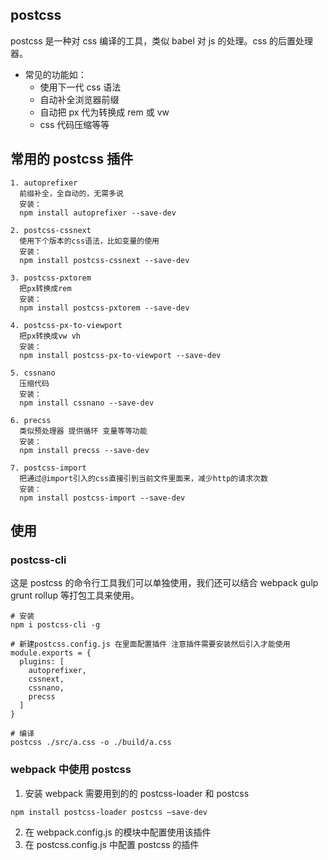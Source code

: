 ## postcss

postcss 是一种对 css 编译的工具，类似 babel 对 js 的处理。css 的后置处理器。

- 常见的功能如：
  - 使用下一代 css 语法
  - 自动补全浏览器前缀
  - 自动把 px 代为转换成 rem 或 vw
  - css 代码压缩等等

## 常用的 postcss 插件

```
1. autoprefixer
  前缀补全，全自动的，无需多说
  安装：
  npm install autoprefixer --save-dev

2. postcss-cssnext
  使用下个版本的css语法，比如变量的使用
  安装：
  npm install postcss-cssnext --save-dev

3. postcss-pxtorem
  把px转换成rem
  安装：
  npm install postcss-pxtorem --save-dev

4. postcss-px-to-viewport
  把px转换成vw vh
  安装：
  npm install postcss-px-to-viewport --save-dev

5. cssnano
  压缩代码
  安装：
  npm install cssnano --save-dev

6. precss
  类似预处理器 提供循环 变量等等功能
  安装：
  npm install precss --save-dev

7. postcss-import
  把通过@import引入的css直接引到当前文件里面来，减少http的请求次数
  安装：
  npm install postcss-import --save-dev
```

## 使用

### postcss-cli

这是 postcss 的命令行工具我们可以单独使用，我们还可以结合 webpack gulp grunt rollup 等打包工具来使用。

```shell
# 安装
npm i postcss-cli -g

# 新建postcss.config.js 在里面配置插件 注意插件需要安装然后引入才能使用
module.exports = {
  plugins: [
    autoprefixer,
    cssnext,
    cssnano,
    precss
  ]
}

# 编译
postcss ./src/a.css -o ./build/a.css
```

### webpack 中使用 postcss

1. 安装 webpack 需要用到的的 postcss-loader 和 postcss

```shell
npm install postcss-loader postcss –save-dev
```

2. 在 webpack.config.js 的模块中配置使用该插件
3. 在 postcss.config.js 中配置 postcss 的插件
